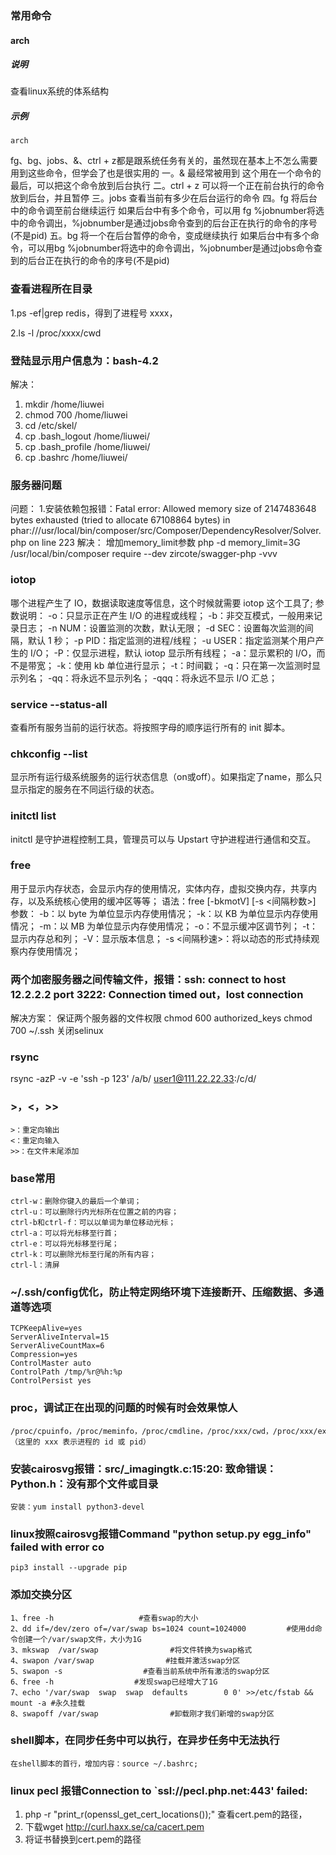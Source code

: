 ### 常用命令

#### arch

##### 说明

查看linux系统的体系结构

##### 示例

```
arch
```

fg、bg、jobs、&、ctrl + z都是跟系统任务有关的，虽然现在基本上不怎么需要用到这些命令，但学会了也是很实用的
一。& 最经常被用到
这个用在一个命令的最后，可以把这个命令放到后台执行
二。ctrl + z
可以将一个正在前台执行的命令放到后台，并且暂停
三。jobs
查看当前有多少在后台运行的命令
四。fg
将后台中的命令调至前台继续运行
如果后台中有多个命令，可以用 fg %jobnumber将选中的命令调出，%jobnumber是通过jobs命令查到的后台正在执行的命令的序号(不是pid)
五。bg
将一个在后台暂停的命令，变成继续执行
如果后台中有多个命令，可以用bg %jobnumber将选中的命令调出，%jobnumber是通过jobs命令查到的后台正在执行的命令的序号(不是pid)

### 查看进程所在目录

1.ps -ef|grep redis，得到了进程号 xxxx，

2.ls -l /proc/xxxx/cwd

### 登陆显示用户信息为：bash-4.2

解决：

1. mkdir /home/liuwei
2. chmod 700 /home/liuwei
3. cd /etc/skel/
4. cp .bash_logout /home/liuwei/
5. cp .bash_profile /home/liuwei/
6. cp .bashrc /home/liuwei/

### 服务器问题

问题：
1.安装依赖包报错：Fatal error: Allowed memory size of 2147483648 bytes exhausted (tried to allocate 67108864 bytes) in phar:///usr/local/bin/composer/src/Composer/DependencyResolver/Solver.php on line 223
解决：
增加memory_limit参数
php -d memory_limit=3G /usr/local/bin/composer require --dev zircote/swagger-php -vvv

### iotop

哪个进程产生了 IO，数据读取速度等信息，这个时候就需要 iotop 这个工具了;
参数说明：
-o：只显示正在产生 I/O 的进程或线程；
-b：非交互模式，一般用来记录日志；
-n NUM：设置监测的次数，默认无限；
-d SEC：设置每次监测的间隔，默认 1 秒；
-p PID：指定监测的进程/线程；
-u USER：指定监测某个用户产生的 I/O；
-P：仅显示进程，默认 iotop 显示所有线程；
-a：显示累积的 I/O，而不是带宽；
-k：使用 kb 单位进行显示；
-t：时间戳；
-q：只在第一次监测时显示列名；
-qq：将永远不显示列名；
-qqq：将永远不显示 I/O 汇总；

### service --status-all

查看所有服务当前的运行状态。将按照字母的顺序运行所有的 init 脚本。

### chkconfig --list

显示所有运行级系统服务的运行状态信息（on或off）。如果指定了name，那么只显示指定的服务在不同运行级的状态。

### initctl list

initctl 是守护进程控制工具，管理员可以与 Upstart 守护进程进行通信和交互。

### free

用于显示内存状态，会显示内存的使用情况，实体内存，虚拟交换内存，共享内存，以及系统核心使用的缓冲区等等；
语法：free [-bkmotV] [-s <间隔秒数>]
参数：
-b：以 byte 为单位显示内存使用情况；
-k：以 KB 为单位显示内存使用情况；
-m：以 MB 为单位显示内存使用情况；
-o：不显示缓冲区调节列；
-t：显示内存总和列；
-V：显示版本信息；
-s <间隔秒速>：将以动态的形式持续观察内存使用情况；

### 两个加密服务器之间传输文件，报错：ssh: connect to host 12.2.2.2 port 3222: Connection timed out，lost connection

解决方案：
保证两个服务器的文件权限
chmod 600 authorized_keys
chmod 700 ~/.ssh
关闭selinux

### rsync

rsync -azP -v -e 'ssh -p 123' /a/b/ user1@111.22.22.33:/c/d/

### >，<，>>

```
>：重定向输出
<：重定向输入
>>：在文件末尾添加
```

### base常用

```
ctrl-w：删除你键入的最后一个单词；
ctrl-u：可以删除行内光标所在位置之前的内容；
ctrl-b和ctrl-f：可以以单词为单位移动光标；
ctrl-a：可以将光标移至行首；
ctrl-e：可以将光标移至行尾；
ctrl-k：可以删除光标至行尾的所有内容；
ctrl-l：清屏
```

### ~/.ssh/config优化，防止特定网络环境下连接断开、压缩数据、多通道等选项

```
TCPKeepAlive=yes
ServerAliveInterval=15
ServerAliveCountMax=6
Compression=yes
ControlMaster auto
ControlPath /tmp/%r@%h:%p
ControlPersist yes
```

### proc，调试正在出现的问题的时候有时会效果惊人

```
/proc/cpuinfo，/proc/meminfo，/proc/cmdline，/proc/xxx/cwd，/proc/xxx/exe，/proc/xxx/fd/，/proc/xxx/smaps
（这里的 xxx 表示进程的 id 或 pid）
```

### 安装cairosvg报错：src/_imagingtk.c:15:20: 致命错误：Python.h：没有那个文件或目录

```
安装：yum install python3-devel
```

### linux按照cairosvg报错Command "python setup.py egg_info" failed with error co

```
pip3 install --upgrade pip
```

### 添加交换分区

```
1、free -h                   #查看swap的大小
2、dd if=/dev/zero of=/var/swap bs=1024 count=1024000         #使用dd命令创建一个/var/swap文件，大小为1G
3、mkswap  /var/swap                #将文件转换为swap格式
4、swapon /var/swap                #挂载并激活swap分区
5、swapon -s                  #查看当前系统中所有激活的swap分区
6、free -h                  #发现swap已经增大了1G
7、echo '/var/swap  swap  swap  defaults        0 0' >>/etc/fstab && mount -a #永久挂载
8、swapoff /var/swap                #卸载刚才我们新增的swap分区
```

### shell脚本，在同步任务中可以执行，在异步任务中无法执行

```
在shell脚本的首行，增加内容：source ~/.bashrc;
```

### linux pecl 报错Connection to `ssl://pecl.php.net:443' failed:

1. php -r "print_r(openssl_get_cert_locations());"
查看cert.pem的路径，
2. 下载wget http://curl.haxx.se/ca/cacert.pem
3. 将证书替换到cert.pem的路径
```

